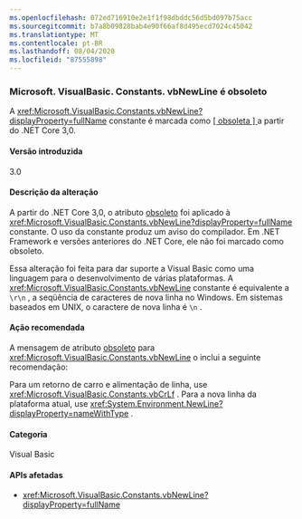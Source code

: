 ```yaml
---
ms.openlocfilehash: 072ed716910e2e1f1f98dbddc56d5bd097b75acc
ms.sourcegitcommit: b7a8b09828bab4e90f66af8d495ecd7024c45042
ms.translationtype: MT
ms.contentlocale: pt-BR
ms.lasthandoff: 08/04/2020
ms.locfileid: "87555898"
---
```

### <a name="microsoftvisualbasicconstantsvbnewline-is-obsolete"></a>Microsoft. VisualBasic. Constants. vbNewLine é obsoleto

A <xref:Microsoft.VisualBasic.Constants.vbNewLine?displayProperty=fullName> constante é marcada como [ \[ obsoleta \] ](xref:System.ObsoleteAttribute) a partir do .NET Core 3,0.

#### <a name="version-introduced"></a>Versão introduzida

3.0

#### <a name="change-description"></a>Descrição da alteração

A partir do .NET Core 3,0, o atributo [obsoleto](xref:System.ObsoleteAttribute) foi aplicado à <xref:Microsoft.VisualBasic.Constants.vbNewLine?displayProperty=fullName> constante. O uso da constante produz um aviso do compilador. Em .NET Framework e versões anteriores do .NET Core, ele não foi marcado como obsoleto.

Essa alteração foi feita para dar suporte a Visual Basic como uma linguagem para o desenvolvimento de várias plataformas. A <xref:Microsoft.VisualBasic.Constants.vbNewLine> constante é equivalente a `\r\n` , a seqüência de caracteres de nova linha no Windows. Em sistemas baseados em UNIX, o caractere de nova linha é `\n` .

#### <a name="recommended-action"></a>Ação recomendada

A mensagem de atributo [obsoleto](xref:System.ObsoleteAttribute) para <xref:Microsoft.VisualBasic.Constants.vbNewLine> o inclui a seguinte recomendação:

Para um retorno de carro e alimentação de linha, use <xref:Microsoft.VisualBasic.Constants.vbCrLf> . Para a nova linha da plataforma atual, use <xref:System.Environment.NewLine?displayProperty=nameWithType> .

#### <a name="category"></a>Categoria

Visual Basic

#### <a name="affected-apis"></a>APIs afetadas

- <xref:Microsoft.VisualBasic.Constants.vbNewLine?displayProperty=fullName>

<!--

#### Affected APIs

- `F:Microsoft.VisualBasic.Constants.vbNewLine`

-->
